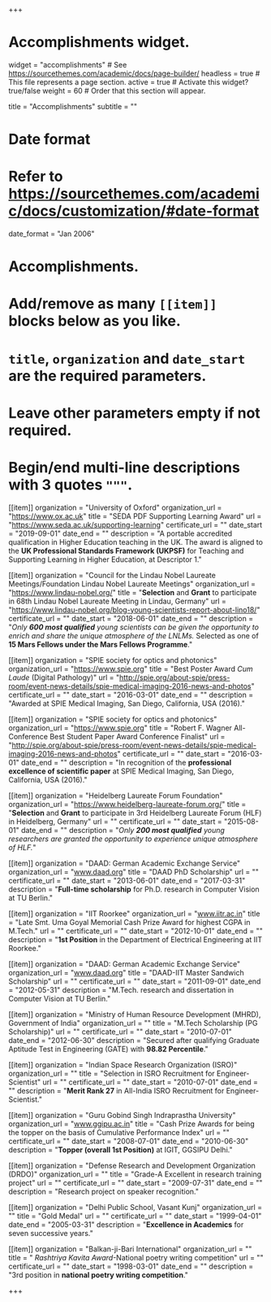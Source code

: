 +++
# Accomplishments widget.
widget = "accomplishments"  # See https://sourcethemes.com/academic/docs/page-builder/
headless = true  # This file represents a page section.
active = true  # Activate this widget? true/false
weight = 60  # Order that this section will appear.

title = "Accomplish&shy;ments"
subtitle = ""

# Date format
#   Refer to https://sourcethemes.com/academic/docs/customization/#date-format
date_format = "Jan 2006"

# Accomplishments.
#   Add/remove as many `[[item]]` blocks below as you like.
#   `title`, `organization` and `date_start` are the required parameters.
#   Leave other parameters empty if not required.
#   Begin/end multi-line descriptions with 3 quotes `"""`.

[[item]]
  organization = "University of Oxford"
  organization_url = "https://www.ox.ac.uk"
  title = "SEDA PDF Supporting Learning Award"
  url = "https://www.seda.ac.uk/supporting-learning"
  certificate_url = ""
  date_start = "2019-09-01"
  date_end = ""
  description = "A portable accredited qualification in Higher Education teaching in the UK. The award is aligned to the __UK Professional Standards Framework (UKPSF)__ for Teaching and Supporting Learning in Higher Education, at Descriptor 1."

[[item]]
  organization = "Council for the Lindau Nobel Laureate Meetings/Foundation Lindau Nobel Laureate Meetings"
  organization_url = "https://www.lindau-nobel.org/"
  title = "__Selection__ and __Grant__ to participate in 68th Lindau Nobel Laureate Meeting in Lindau, Germany"
  url = "https://www.lindau-nobel.org/blog-young-scientists-report-about-lino18/"
  certificate_url = ""
  date_start = "2018-06-01"
  date_end = ""
  description = "*Only __600 most qualified__ young scientists can be given the opportunity to enrich and share the unique atmosphere of the LNLMs.* Selected as one of __15 Mars Fellows under the Mars Fellows Programme__."
  
[[item]]
  organization = "SPIE society for optics and photonics"
  organization_url = "https://www.spie.org"
  title = "Best Poster Award *Cum Laude* (Digital Pathology)"
  url = "http://spie.org/about-spie/press-room/event-news-details/spie-medical-imaging-2016-news-and-photos"
  certificate_url = ""
  date_start = "2016-03-01"
  date_end = ""
  description = "Awarded at SPIE Medical Imaging, San Diego, California, USA (2016)."
  
[[item]]
  organization = "SPIE society for optics and photonics"
  organization_url = "https://www.spie.org"
  title = "Robert F. Wagner All-Conference Best Student Paper Award Conference Finalist"
  url = "http://spie.org/about-spie/press-room/event-news-details/spie-medical-imaging-2016-news-and-photos"
  certificate_url = ""
  date_start = "2016-03-01"
  date_end = ""
  description = "In recognition of the __professional excellence of scientific paper__ at SPIE Medical Imaging, San Diego, California, USA (2016)."
  
[[item]]
  organization = "Heidelberg Laureate Forum Foundation"
  organization_url = "https://www.heidelberg-laureate-forum.org/"
  title = "__Selection__ and __Grant__ to participate in 3rd Heidelberg Laureate Forum (HLF) in Heidelberg, Germany"
  url = ""
  certificate_url = ""
  date_start = "2015-08-01"
  date_end = ""
  description = "*Only __200 most qualified__ young researchers are granted the opportunity to experience unique atmosphere of HLF.*"
  
[[item]]
  organization = "DAAD: German Academic Exchange Service"
  organization_url = "www.daad.org"
  title = "DAAD PhD Scholarship"
  url = ""
  certificate_url = ""
  date_start = "2013-06-01"
  date_end = "2017-03-31"
  description = "__Full-time scholarship__ for Ph.D. research in Computer Vision at TU Berlin."
  
 [[item]]
  organization = "IIT Roorkee"
  organization_url = "www.iitr.ac.in"
  title = "Late Smt. Uma Goyal Memorial Cash Prize Award for highest CGPA in M.Tech."
  url = ""
  certificate_url = ""
  date_start = "2012-10-01"
  date_end = ""
  description = "__1st Position__ in the Department of Electrical Engineering at IIT Roorkee." 
  
   [[item]]
  organization = "DAAD: German Academic Exchange Service"
  organization_url = "www.daad.org"
  title = "DAAD-IIT Master Sandwich Scholarship"
  url = ""
  certificate_url = ""
  date_start = "2011-09-01"
  date_end = "2012-05-31"
  description = "M.Tech. research and dissertation in Computer Vision at TU Berlin." 
  
  [[item]]
  organization = "Ministry of Human Resource Development (MHRD), Government of India"
  organization_url = ""
  title = "M.Tech Scholarship (PG Scholarship)"
  url = ""
  certificate_url = ""
  date_start = "2010-07-01"
  date_end = "2012-06-30"
  description = "Secured after qualifying Graduate Aptitude Test in Engineering (GATE) with __98.82 Percentile__." 
  
  [[item]]
  organization = "Indian Space Research Organization (ISRO)"
  organization_url = ""
  title = "Selection in ISRO Recruitment for Engineer-Scientist"
  url = ""
  certificate_url = ""
  date_start = "2010-07-01"
  date_end = ""
  description = "__Merit Rank 27__ in All-India ISRO Recruitment for Engineer-Scientist." 
  
[[item]]
  organization = "Guru Gobind Singh Indraprastha University"
  organization_url = "www.ggipu.ac.in"
  title = "Cash Prize Awards for being the topper on the basis of Cumulative Performance Index"
  url = ""
  certificate_url = ""
  date_start = "2008-07-01"
  date_end = "2010-06-30"
  description = "__Topper (overall 1st Position)__ at IGIT, GGSIPU Delhi." 
  
  [[item]]
  organization = "Defense Research and Development Organization (DRDO)"
  organization_url = ""
  title = "Grade-A Excellent in research training project"
  url = ""
  certificate_url = ""
  date_start = "2009-07-31"
  date_end = ""
  description = "Research project on speaker recognition." 
  
  [[item]]
  organization = "Delhi Public School, Vasant Kunj"
  organization_url = ""
  title = "Gold Medal"
  url = ""
  certificate_url = ""
  date_start = "1999-04-01"
  date_end = "2005-03-31"
  description = "__Excellence in Academics__ for seven successive years." 
  
     
[[item]]
  organization = "Balkan-ji-Bari International"
  organization_url = ""
  title = " *Rashtriya Kavita Award*-National poetry writing competition"
  url = ""
  certificate_url = ""
  date_start = "1998-03-01"
  date_end = ""
  description = "3rd position in __national poetry writing competition__." 
  
+++
